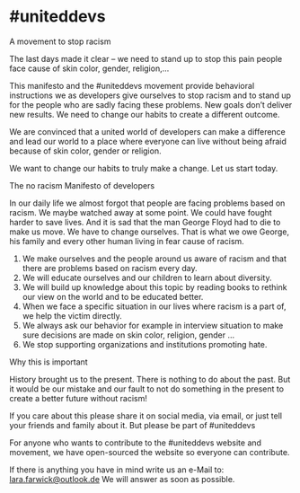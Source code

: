 # #uniteddevs
A movement to stop racism

The last days made it clear – we need to stand up to stop this pain people face cause of skin color, gender, religion,… 

This manifesto and the #uniteddevs movement provide behavioral instructions we as developers give ourselves to stop racism and to stand up for the people who are sadly facing these problems. New goals don’t deliver new results. We need to change our habits to create a different outcome. 

We are convinced that a united world of developers can make a difference and lead our world to a place where everyone can live without being afraid because of skin color, gender or religion.

We want to change our habits to truly make a change. Let us start today.

The no racism Manifesto of developers

In our daily life we almost forgot that people are facing problems based on racism. We maybe watched away at some point. We could have fought harder to save lives. And it is sad that the man George Floyd had to die to make us move. We have to change ourselves. That is what we owe George, his family and every other human living in fear cause of racism.

1.	We make ourselves and the people around us aware of racism and that there are problems based on racism every day.
2.	We will educate ourselves and our children to learn about diversity.
3.	We will build up knowledge about this topic by reading books to rethink our view on the world and to be educated better.
4.	When we face a specific situation in our lives where racism is a part of, we help the victim directly.
5.	We always ask our behavior for example in interview situation to make sure decisions are made on skin color, religion, gender …
6.	We stop supporting organizations and institutions promoting hate.

Why this is important

History brought us to the present. There is nothing to do about the past. But it would be our mistake and our fault to not do something in the present to create a better future without racism!

If you care about this please share it on social media, via email, or just tell your friends and family about it. But please be part of #uniteddevs

For anyone who wants to contribute to the #uniteddevs website and movement, we have open-sourced the website so everyone can contribute. 

If there is anything you have in mind write us an e-Mail to: lara.farwick@outlook.de
We will answer as soon as possible.



